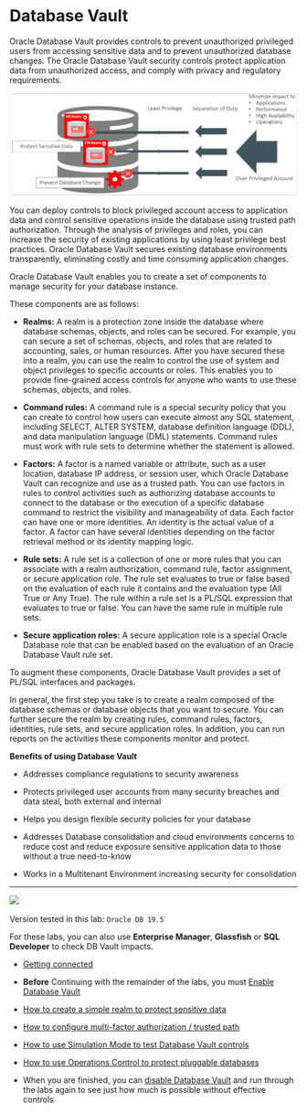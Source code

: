 ﻿# Database Vault

Oracle Database Vault provides controls to prevent unauthorized privileged users from accessing sensitive data and to prevent unauthorized database changes.
The Oracle Database Vault security controls protect application data from unauthorized access, and comply with privacy and regulatory requirements.

![](images/DV_Concept.PNG)

You can deploy controls to block privileged account access to application data and control sensitive operations inside the database using trusted path authorization. Through the analysis of privileges and roles, you can increase the security of existing applications by using least privilege best practices. Oracle Database Vault secures existing database environments transparently, eliminating costly and time consuming application changes.

Oracle Database Vault enables you to create a set of components to manage security for your database instance.

These components are as follows:

- **Realms:** A realm is a protection zone inside the database where database schemas, objects, and roles can be secured. For example, you can secure a set of schemas, objects, and roles that are related to accounting, sales, or human resources. After you have secured these into a realm, you can use the realm to control the use of system and object privileges to specific accounts or roles. This enables you to provide fine-grained access controls for anyone who wants to use these schemas, objects, and roles.

- **Command rules:** A command rule is a special security policy that you can create to control how users can execute almost any SQL statement, including SELECT, ALTER SYSTEM, database definition language (DDL), and data manipulation language (DML) statements. Command rules must work with rule sets to determine whether the statement is allowed.

- **Factors:** A factor is a named variable or attribute, such as a user location, database IP address, or session user, which Oracle Database Vault can recognize and use as a trusted path. You can use factors in rules to control activities such as authorizing database accounts to connect to the database or the execution of a specific database command to restrict the visibility and manageability of data. Each factor can have one or more identities. An identity is the actual value of a factor. A factor can have several identities depending on the factor retrieval method or its identity mapping logic.

- **Rule sets:** A rule set is a collection of one or more rules that you can associate with a realm authorization, command rule, factor assignment, or secure application role. The rule set evaluates to true or false based on the evaluation of each rule it contains and the evaluation type (All True or Any True). The rule within a rule set is a PL/SQL expression that evaluates to true or false. You can have the same rule in multiple rule sets.

- **Secure application roles:** A secure application role is a special Oracle Database role that can be enabled based on the evaluation of an Oracle Database Vault rule set.

To augment these components, Oracle Database Vault provides a set of PL/SQL interfaces and packages.

In general, the first step you take is to create a realm composed of the database schemas or database objects that you want to secure. You can further secure the realm by creating rules, command rules, factors, identities, rule sets, and secure application roles. In addition, you can run reports on the activities these components monitor and protect.

**Benefits of using Database Vault**

- Addresses compliance regulations to security awareness

- Protects privileged user accounts from many security breaches and data steal, both external and internal

- Helps you design flexible security policies for your database

- Addresses Database consolidation and cloud environments concerns to reduce cost and reduce exposure sensitive application data to those without a true need-to-know

- Works in a Multitenant Environment increasing security for consolidation 

---
![](../../images/banner_Labs.PNG)

Version tested in this lab: `Oracle DB 19.5`

For these labs, you can also use **Enterprise Manager**, **Glassfish** or **SQL Developer** to check DB Vault impacts.

- [Getting connected](dir-getting-connected/get-connected.md)

- **Before** Continuing with the remainder of the labs, you must [Enable Database Vault](dir-enable-database-vault/enable-dv.md)

- [How to create a simple realm to protect sensitive data](dir-simple-realm/simple-realm.md)

- [How to configure multi-factor authorization / trusted path](dir-trusted-app-path/trusted-app-path.md)

- [How to use Simulation Mode to test Database Vault controls](dir-simulation-mode/simulation-mode.md)

- [How to use Operations Control to protect pluggable databases](dir-ops-control/ops-control.md)

- When you are finished, you can [disable Database Vault](dir-disable-database-vault/disable-database-vault.md) and run through the labs again to see just how much is possible without effective controls
